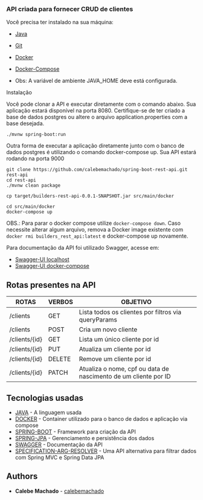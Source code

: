 ### API criada para fornecer CRUD de clientes

Você precisa ter instalado na sua máquina:
- [Java](https://www.java.com/pt_BR/download/)
- [Git](https://git-scm.com/book/pt-br/v2/Come%C3%A7ando-Instalando-o-Git)
- [Docker](https://hub.docker.com/)
- [Docker-Compose](https://docs.docker.com/compose/install/)

- Obs: A variável de ambiente JAVA_HOME deve está configurada.

Instalação

Você pode clonar a API e executar diretamente com o comando abaixo. Sua aplicação estará disponível na porta 8080. 
Certifique-se de ter criado a base de dados postgres ou altere o arquivo application.properties com a base desejada.
```
./mvnw spring-boot:run
```

Outra forma de executar a aplicação diretamente junto com o banco de dados postgres é utilizando o comando docker-compose up.
Sua API estará rodando na porta 9000
```
git clone https://github.com/calebemachado/spring-boot-rest-api.git rest-api
cd rest-api
./mvnw clean package

cp target/builders-rest-api-0.0.1-SNAPSHOT.jar src/main/docker

cd src/main/docker
docker-compose up
```

OBS.: Para parar o docker compose utilize ```docker-compose down```. Caso necessite alterar algum arquivo, remova a 
Docker image existente com ```docker rmi builders_rest_api:latest``` e docker-compose up novamente.

Para documentação da API foi utilizado Swagger, acesse em:
- [Swagger-UI localhost](http://localhost:8080/swagger-ui.html)
- [Swagger-UI docker-compose](http://localhost:9000/swagger-ui.html)

## Rotas presentes na API

| ROTAS                   | VERBOS | OBJETIVO                                                                   |
|-------------------------|--------|----------------------------------------------------------------------------|
| /clients               | GET     | Lista todos os clientes por filtros via queryParams                         |
| /clients               | POST    | Cria um novo cliente                                                       |
| /clients/{id}          | GET     | Lista um único cliente por id                                              |
| /clients/{id}          | PUT     | Atualiza um cliente por id                                                  |
| /clients/{id}          | DELETE  | Remove um cliente por id                                                   |
| /clients/{id}          | PATCH   | Atualiza o nome, cpf ou data de nascimento de um cliente por ID            |

## Tecnologias usadas

* [JAVA](https://www.java.com/pt_BR/) - A linguagem usada
* [DOCKER](https://hub.docker.com/) - Container utilizado para o banco de dados e aplicação via compose
* [SPRING-BOOT](https://start.spring.io/) - Framework para criação da API
* [SPRING-JPA](https://spring.io/projects/spring-data-jpa) - Gerenciamento e persistência dos dados
* [SWAGGER](https://swagger.io/) - Documentação da API
* [SPECIFICATION-ARG-RESOLVER](https://github.com/tkaczmarzyk/specification-arg-resolver) - Uma API alternativa para filtrar dados com Spring MVC e Spring Data JPA

## Authors

* **Calebe Machado** - [calebemachado](https://github.com/calebemachado)
